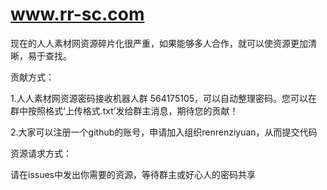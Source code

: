 # www.rr-sc.com
现在的人人素材网资源碎片化很严重，如果能够多人合作，就可以使资源更加清晰，易于查找。

贡献方式：

1.人人素材网资源密码接收机器人群 564175105，可以自动整理密码。您可以在群中按照格式‘上传格式.txt’发给群主消息，期待您的贡献！

2.大家可以注册一个github的账号，申请加入组织renrenziyuan，从而提交代码

资源请求方式：

请在issues中发出你需要的资源，等待群主或好心人的密码共享

